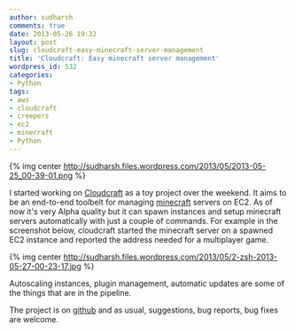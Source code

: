 ```yaml
---
author: sudharsh
comments: true
date: 2013-05-26 19:32
layout: post
slug: cloudcraft-easy-minecraft-server-management
title: 'Cloudcraft: Easy minecraft server management'
wordpress_id: 532
categories:
- Python
tags:
- aws
- cloudcraft
- creepers
- ec2
- minecraft
- Python
---
```


{% img center http://sudharsh.files.wordpress.com/2013/05/2013-05-25_00-39-01.png %}



I started working on [Cloudcraft](https://github.com/sudharsh/cloudcraft) as a toy project over the weekend. It aims to be an end-to-end toolbelt for managing [minecraft](http://minecraft.net) servers on EC2. As of now it's very Alpha quality but it can spawn instances and setup minecraft servers automatically with just a couple of commands. For example in the screenshot below, cloudcraft started the minecraft server on a spawned EC2 instance and reported the address needed for a multiplayer game.



{% img center http://sudharsh.files.wordpress.com/2013/05/2-zsh-2013-05-27-00-23-17.jpg %}



Autoscaling instances, plugin management, automatic updates are some of the things that are in the pipeline.

The project is on [github](https://github.com/sudharsh/cloudcraft) and as usual, suggestions, bug reports, bug fixes are welcome.
